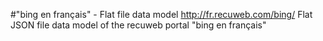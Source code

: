 #"bing en français" - Flat file data model
http://fr.recuweb.com/bing/
Flat JSON file data model of the recuweb portal "bing en français"
